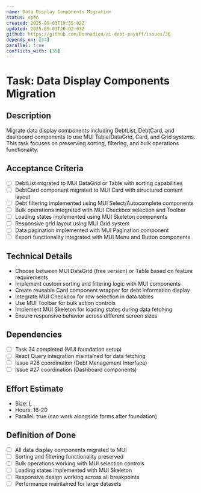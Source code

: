 ```yaml
---
name: Data Display Components Migration
status: open
created: 2025-09-03T19:55:02Z
updated: 2025-09-03T20:02:03Z
github: https://github.com/Donnadieu/ai-debt-payoff/issues/36
depends_on: [34]
parallel: true
conflicts_with: [35]
---
```


# Task: Data Display Components Migration

## Description
Migrate data display components including DebtList, DebtCard, and dashboard components to use MUI Table/DataGrid, Card, and Grid systems. This task focuses on preserving sorting, filtering, and bulk operations functionality.

## Acceptance Criteria
- [ ] DebtList migrated to MUI DataGrid or Table with sorting capabilities
- [ ] DebtCard component migrated to MUI Card with structured content layout
- [ ] Debt filtering implemented using MUI Select/Autocomplete components
- [ ] Bulk operations integrated with MUI Checkbox selection and Toolbar
- [ ] Loading states implemented using MUI Skeleton components
- [ ] Responsive grid layout using MUI Grid system
- [ ] Data pagination implemented with MUI Pagination component
- [ ] Export functionality integrated with MUI Menu and Button components

## Technical Details
- Choose between MUI DataGrid (free version) or Table based on feature requirements
- Implement custom sorting and filtering logic with MUI components
- Create reusable Card component wrapper for debt information display
- Integrate MUI Checkbox for row selection in data tables
- Use MUI Toolbar for bulk action controls
- Implement MUI Skeleton for loading states during data fetching
- Ensure responsive behavior across different screen sizes

## Dependencies
- [ ] Task 34 completed (MUI foundation setup)
- [ ] React Query integration maintained for data fetching
- [ ] Issue #26 coordination (Debt Management Interface)
- [ ] Issue #27 coordination (Dashboard components)

## Effort Estimate
- Size: L
- Hours: 16-20
- Parallel: true (can work alongside forms after foundation)

## Definition of Done
- [ ] All data display components migrated to MUI
- [ ] Sorting and filtering functionality preserved
- [ ] Bulk operations working with MUI selection controls
- [ ] Loading states implemented with MUI Skeleton
- [ ] Responsive design working across all breakpoints
- [ ] Performance maintained for large datasets

